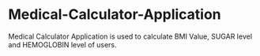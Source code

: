# Medical-Calculator-Application
Medical Calculator Application is used to calculate BMI Value, SUGAR level and HEMOGLOBIN level of users. 
